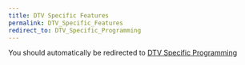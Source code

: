 ```yaml
---
title: DTV Specific Features
permalink: DTV_Specific_Features
redirect_to: DTV_Specific_Programming
---
```


You should automatically be redirected to [DTV Specific Programming](DTV_Specific_Programming)
